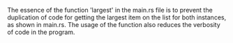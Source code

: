 The essence of the function 'largest' in the main.rs file is to prevent
the duplication of code for getting the largest item on the list for
both instances, as shown in main.rs. The usage of the function also
reduces the verbosity of code in the program.
